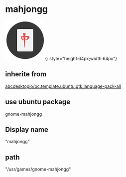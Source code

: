 # mahjongg
![circle_gnome-mahjongg.svg](/applications/icons/circle_gnome-mahjongg.svg){: style="height:64px;width:64px"}
## inherite from
[abcdesktopio/oc.template.ubuntu.gtk.language-pack-all](abcdesktopio/oc.template.ubuntu.gtk.language-pack-all.md)
## use ubuntu package
gnome-mahjongg
## Display name
"mahjongg"
## path
"/usr/games/gnome-mahjongg"
